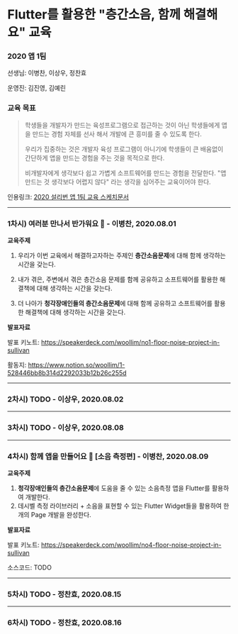 # Flutter를 활용한 "층간소음, 함께 해결해요" 교육


### 2020 앱 1팀
선생님: 이병찬, 이상우, 정찬효

운영진: 김진영, 김예린


### 교육 목표

> 학생들을 개발자가 만드는 육성프로그램으로 접근하는 것이 아닌 학생들에게 앱을 만드는 경험 자체를 선사 해서 개발에 큰 흥미를 줄 수 있도록 한다.
>
> 우리가 집중하는 것은 개발자 육성 프로그램이 아니기에 학생들이 큰 배움없이 간단하게 앱을 만드는 경험을 주는 것을 목적으로 한다.
>
> 비개발자에게 생각보다 쉽고 가볍게 소프트웨어를 만드는 경험을 전달한다. "앱 만드는 것 생각보다 어렵지 않다" 라는 생각을 심어주는 교육이어야 한다. 

인용링크: [2020 설리번 앱 1팀 교육 스케치문서](TODO)

---

### 1차시) 여러분 만나서 반가워요 👋 - 이병찬, 2020.08.01

**교육주제**

1. 우리가 이번 교육에서 해결하고자하는 주제인 **층간소음문제**에 대해 함께 생각하는 시간을 갖는다.

2. 내가 겪은, 주변에서 겪은 층간소음 문제를 함께 공유하고 소프트웨어를 활용한 해결책에 대해 생각하는 시간을 갖는다.

3. 더 나아가 **청각장애인들의 층간소음문제**에 대해 함께 공유하고 소프트웨어를 활용한 해결책에 대해 생각하는 시간을 갖는다.

**발표자료**

발표 키노트: https://speakerdeck.com/woollim/no1-floor-noise-project-in-sullivan

활동지: https://www.notion.so/woollim/1-528446bb8b314d2292033b12b26c255d

---

### 2차시) TODO - 이상우, 2020.08.02

---

### 3차시) TODO - 이상우, 2020.08.08

---

### 4차시) 함께 앱을 만들어요 🤖 [소음 측정편] - 이병찬, 2020.08.09

**교육주제**

1. **청각장애인들의 층간소음문제**에 도움을 줄 수 있는 소음측정 앱을 Flutter를 활용하여 개발한다.
2. 데시벨 측정 라이브러리 + 소음을 표현할 수 있는 Flutter Widget들을 활용하여 한개의 Page 개발을 완성한다.

**발표자료**

발표 키노트: https://speakerdeck.com/woollim/no4-floor-noise-project-in-sullivan

소스코드: TODO

---

### 5차시) TODO - 정찬효, 2020.08.15

---

### 6차시) TODO - 정찬효, 2020.08.16
